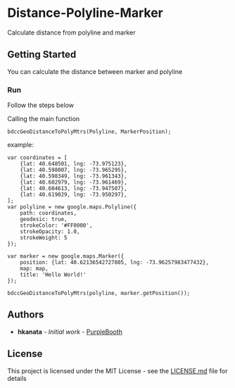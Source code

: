 # Distance-Polyline-Marker

Calculate distance from polyline and marker

## Getting Started

You can calculate the distance between marker and polyline

### Run

Follow the steps below

Calling the main function

```
bdccGeoDistanceToPolyMtrs(Polyline, MarkerPosition);
```

example:

```
var coordinates = [
	{lat: 40.648501, lng: -73.975123},
	{lat: 40.598007, lng: -73.965295},
	{lat: 40.598349, lng: -73.961343},
	{lat: 40.602979, lng: -73.961469},
	{lat: 40.604613, lng: -73.947507},
	{lat: 40.619029, lng: -73.950297},
];
var polyline = new google.maps.Polyline({
	path: coordinates,
	geodesic: true,
	strokeColor: '#FF0000',
	strokeOpacity: 1.0,
	strokeWeight: 5
});

var marker = new google.maps.Marker({
	position: {lat: 40.62136542727805, lng: -73.96257983477432},
	map: map,
	title: 'Hello World!'
});

bdccGeoDistanceToPolyMtrs(polyline, marker.getPosition());

```

## Authors

* **hkanata** - *Initial work* - [PurpleBooth](https://github.com/hkanata)

## License

This project is licensed under the MIT License - see the [LICENSE.md](LICENSE.md) file for details
